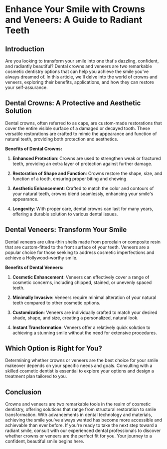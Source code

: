 # Enhance Your Smile with Crowns and Veneers: A Guide to Radiant Teeth

## Introduction

Are you looking to transform your smile into one that's dazzling, confident, and radiantly beautiful? Dental crowns and veneers are two remarkable cosmetic dentistry options that can help you achieve the smile you've always dreamed of. In this article, we'll delve into the world of crowns and veneers, exploring their benefits, applications, and how they can restore your self-assurance.

## Dental Crowns: A Protective and Aesthetic Solution

Dental crowns, often referred to as caps, are custom-made restorations that cover the entire visible surface of a damaged or decayed tooth. These versatile restorations are crafted to mimic the appearance and function of natural teeth, providing both protection and aesthetics.

**Benefits of Dental Crowns:**

1. **Enhanced Protection**: Crowns are used to strengthen weak or fractured teeth, providing an extra layer of protection against further damage.

2. **Restoration of Shape and Function**: Crowns restore the shape, size, and function of a tooth, ensuring proper biting and chewing.

3. **Aesthetic Enhancement**: Crafted to match the color and contours of your natural teeth, crowns blend seamlessly, enhancing your smile's appearance.

4. **Longevity**: With proper care, dental crowns can last for many years, offering a durable solution to various dental issues.

## Dental Veneers: Transform Your Smile

Dental veneers are ultra-thin shells made from porcelain or composite resin that are custom-fitted to the front surface of your teeth. Veneers are a popular choice for those seeking to address cosmetic imperfections and achieve a Hollywood-worthy smile.

**Benefits of Dental Veneers:**

1. **Cosmetic Enhancement**: Veneers can effectively cover a range of cosmetic concerns, including chipped, stained, or unevenly spaced teeth.

2. **Minimally Invasive**: Veneers require minimal alteration of your natural teeth compared to other cosmetic options.

3. **Customization**: Veneers are individually crafted to match your desired shade, shape, and size, creating a personalized, natural look.

4. **Instant Transformation**: Veneers offer a relatively quick solution to achieving a stunning smile without the need for extensive procedures.

## Which Option is Right for You?

Determining whether crowns or veneers are the best choice for your smile makeover depends on your specific needs and goals. Consulting with a skilled cosmetic dentist is essential to explore your options and design a treatment plan tailored to you.

## Conclusion

Crowns and veneers are two remarkable tools in the realm of cosmetic dentistry, offering solutions that range from structural restoration to smile transformation. With advancements in dental technology and materials, achieving the smile you've always wanted has become more accessible and achievable than ever before. If you're ready to take the next step toward a radiant smile, consult with our experienced dental professionals to discover whether crowns or veneers are the perfect fit for you. Your journey to a confident, beautiful smile begins here.